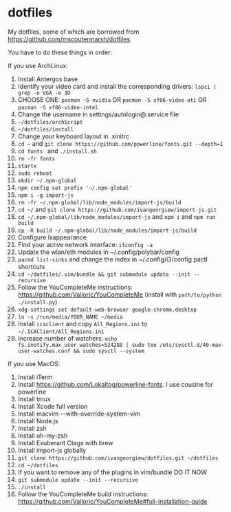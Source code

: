 # dotfiles
My dotfiles, some of which are borrowed from https://github.com/mscoutermarsh/dotfiles.

You have to do these things in order:

If you use ArchLinux:
1) Install Antergos base
2) Identify your video card and install the corresponding drivers: `lspci | grep -e VGA -e 3D`
3) CHOOSE ONE: `pacman -S nvidia` OR `pacman -S xf86-video-ati` OR `pacman -S xf86-video-intel`
4) Change the username in settings/autologin@.service file
5) `~/dotfiles/archScript`
6) `~/dotfiles/install`
7) Change your keyboard layout in .xinitrc
8) `cd ~` and `git clone https://github.com/powerline/fonts.git --depth=1`
9) `cd fonts ` and `./install.sh`
10) `rm -fr fonts`
11) `startx`
11) `sudo reboot`
12) `mkdir ~/.npm-global`
13) `npm config set prefix '~/.npm-global'`
14) `npm i -g import-js`
15) `rm -fr ~/.npm-global/lib/node_modules/import-js/build`
16) `cd ~/` and `git clone https://github.com/ivangeorgiew/import-js.git`
17) `cd ~/.npm-global/lib/node_modules/import-js` and `npm i` and `npm run build`
18) `cp -R build ~/.npm-global/lib/node_modules/import-js/build`
19) Configure lxappearance
20) Find your active network interface: `ifconfig -a`
21) Update the wlan/eth modules in ~/.config/polybar/config
22) `pacmd list-sinks` and change the index in ~/.config/i3/config pactl shortcuts
23) `cd ~/dotfiles/.vim/bundle && git submodule update --init --recursive`
24) Follow the YouCompleteMe instructions: https://github.com/Valloric/YouCompleteMe (install with `path/to/python ./install.py`)
25) `xdg-settings set default-web-browser google-chrome.desktop`
26) `ln -s /run/media/YOUR_NAME ~/media`
27) Install `icaclient` and copy `All_Regions.ini` to `~/.ICAClient/All_Regions.ini`
28) Increase number of watchers: `echo fs.inotify.max_user_watches=524288 | sudo tee /etc/sysctl.d/40-max-user-watches.conf && sudo sysctl --system`

If you use MacOS:
1) Install iTerm
2) Install https://github.com/Lokaltog/powerline-fonts. I use cousine for powerline
3) Install tmux
4) Install Xcode full version
5) Install macvim --with-override-system-vim
6) Install Node.js
7) Install zsh
8) Install oh-my-zsh
9) Install Exuberant Ctags with brew
10) Install import-js globally
11) `git clone https://github.com/ivangeorgiew/dotfiles.git ~/dotfiles`
12) `cd ~/dotfiles`
13) If you want to remove any of the plugins in vim/bundle DO IT NOW
14) `git submodule update --init --recursive`
15) `./install`
16) Follow the YouCompleteMe build instructions: https://github.com/Valloric/YouCompleteMe#full-installation-guide

